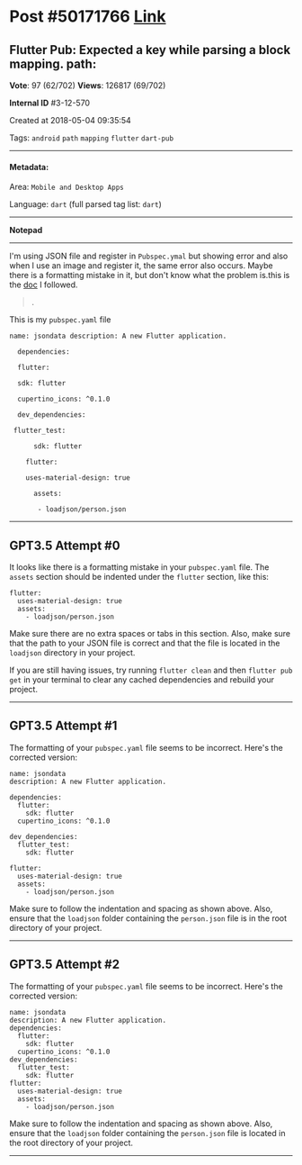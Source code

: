 
# Post \#50171766 [Link](https://stackoverflow.com/questions/50171766/)

## Flutter Pub: Expected a key while parsing a block mapping. path:

**Vote**: 97 (62/702) **Views**: 126817 (69/702) 

**Internal ID** \#3-12-570

Created at 2018-05-04 09:35:54

Tags: `android` `path` `mapping` `flutter` `dart-pub`

----------

#### Metadata:

Area: `Mobile and Desktop Apps`

Language: `dart` (full parsed tag list: `dart`)

----------

**Notepad**


----------

I'm using JSON file and register in `Pubspec.ymal` but showing error and also when I use an image and register it, the same error also occurs. Maybe there is a formatting mistake in it, but don't know what the problem is.this is the [doc](https://www.dartlang.org/tools/pub/pubspec) I followed.

> .
  
      

This is my `pubspec.yaml` file

```
name: jsondata description: A new Flutter application.

  dependencies:  

  flutter:

  sdk: flutter

  cupertino_icons: ^0.1.0

  dev_dependencies:   

 flutter_test:

      sdk: flutter

    flutter:

    uses-material-design: true

      assets:

       - loadjson/person.json
```


[](https://i.stack.imgur.com/a85Kp.png)


----------
        
## GPT3.5 Attempt \#0

It looks like there is a formatting mistake in your `pubspec.yaml` file. The `assets` section should be indented under the `flutter` section, like this:

```
flutter:
  uses-material-design: true
  assets:
    - loadjson/person.json
```

Make sure there are no extra spaces or tabs in this section. Also, make sure that the path to your JSON file is correct and that the file is located in the `loadjson` directory in your project.

If you are still having issues, try running `flutter clean` and then `flutter pub get` in your terminal to clear any cached dependencies and rebuild your project.

--------

## GPT3.5 Attempt \#1

The formatting of your `pubspec.yaml` file seems to be incorrect. Here's the corrected version:

```
name: jsondata 
description: A new Flutter application.

dependencies:  
  flutter:
    sdk: flutter
  cupertino_icons: ^0.1.0

dev_dependencies:   
  flutter_test:
    sdk: flutter

flutter:
  uses-material-design: true
  assets:
    - loadjson/person.json
```

Make sure to follow the indentation and spacing as shown above. Also, ensure that the `loadjson` folder containing the `person.json` file is in the root directory of your project.

--------

## GPT3.5 Attempt \#2

The formatting of your `pubspec.yaml` file seems to be incorrect. Here's the corrected version:

```
name: jsondata
description: A new Flutter application.
dependencies:
  flutter:
    sdk: flutter
  cupertino_icons: ^0.1.0
dev_dependencies:
  flutter_test:
    sdk: flutter
flutter:
  uses-material-design: true
  assets:
    - loadjson/person.json
```

Make sure to follow the indentation and spacing as shown above. Also, ensure that the `loadjson` folder containing the `person.json` file is located in the root directory of your project.

--------
